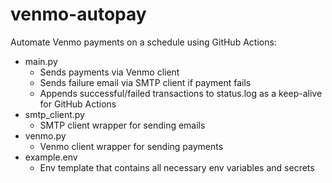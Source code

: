 # venmo-autopay
Automate Venmo payments on a schedule using GitHub Actions:
- main.py
  - Sends payments via Venmo client
  - Sends failure email via SMTP client if payment fails
  - Appends successful/failed transactions to status.log as a keep-alive for GitHub Actions
- smtp_client.py
  - SMTP client wrapper for sending emails
- venmo.py
  - Venmo client wrapper for sending payments
- example.env
  - Env template that contains all necessary env variables and secrets
